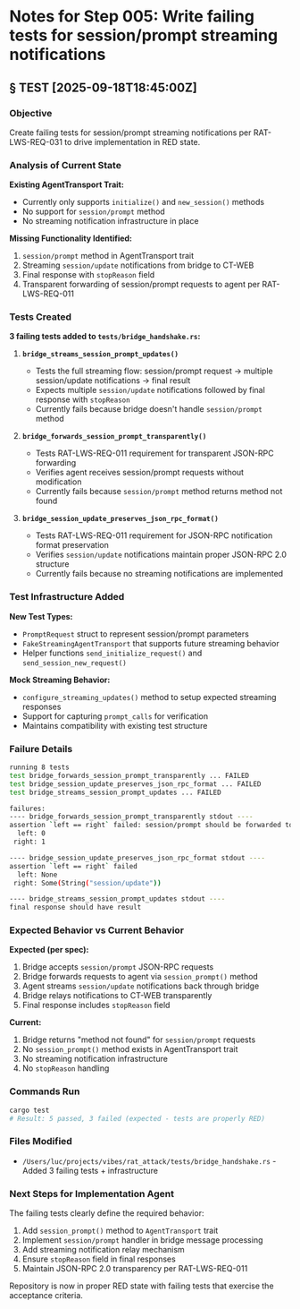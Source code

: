 # Notes for Step 005: Write failing tests for session/prompt streaming notifications

## § TEST [2025-09-18T18:45:00Z]

### Objective
Create failing tests for session/prompt streaming notifications per RAT-LWS-REQ-031 to drive implementation in RED state.

### Analysis of Current State

**Existing AgentTransport Trait:**
- Currently only supports `initialize()` and `new_session()` methods
- No support for `session/prompt` method
- No streaming notification infrastructure in place

**Missing Functionality Identified:**
1. `session/prompt` method in AgentTransport trait
2. Streaming `session/update` notifications from bridge to CT-WEB
3. Final response with `stopReason` field
4. Transparent forwarding of session/prompt requests to agent per RAT-LWS-REQ-011

### Tests Created

**3 failing tests added to `tests/bridge_handshake.rs`:**

1. **`bridge_streams_session_prompt_updates()`**
   - Tests the full streaming flow: session/prompt request → multiple session/update notifications → final result
   - Expects multiple `session/update` notifications followed by final response with `stopReason`
   - Currently fails because bridge doesn't handle `session/prompt` method

2. **`bridge_forwards_session_prompt_transparently()`**
   - Tests RAT-LWS-REQ-011 requirement for transparent JSON-RPC forwarding
   - Verifies agent receives session/prompt requests without modification
   - Currently fails because `session/prompt` method returns method not found

3. **`bridge_session_update_preserves_json_rpc_format()`**
   - Tests RAT-LWS-REQ-011 requirement for JSON-RPC notification format preservation
   - Verifies `session/update` notifications maintain proper JSON-RPC 2.0 structure
   - Currently fails because no streaming notifications are implemented

### Test Infrastructure Added

**New Test Types:**
- `PromptRequest` struct to represent session/prompt parameters
- `FakeStreamingAgentTransport` that supports future streaming behavior
- Helper functions `send_initialize_request()` and `send_session_new_request()`

**Mock Streaming Behavior:**
- `configure_streaming_updates()` method to setup expected streaming responses
- Support for capturing `prompt_calls` for verification
- Maintains compatibility with existing test structure

### Failure Details

```bash
running 8 tests
test bridge_forwards_session_prompt_transparently ... FAILED
test bridge_session_update_preserves_json_rpc_format ... FAILED
test bridge_streams_session_prompt_updates ... FAILED

failures:
---- bridge_forwards_session_prompt_transparently stdout ----
assertion `left == right` failed: session/prompt should be forwarded to agent
  left: 0
 right: 1

---- bridge_session_update_preserves_json_rpc_format stdout ----
assertion `left == right` failed
  left: None
 right: Some(String("session/update"))

---- bridge_streams_session_prompt_updates stdout ----
final response should have result
```

### Expected Behavior vs Current Behavior

**Expected (per spec):**
1. Bridge accepts `session/prompt` JSON-RPC requests
2. Bridge forwards requests to agent via `session_prompt()` method
3. Agent streams `session/update` notifications back through bridge
4. Bridge relays notifications to CT-WEB transparently
5. Final response includes `stopReason` field

**Current:**
1. Bridge returns "method not found" for `session/prompt` requests
2. No `session_prompt()` method exists in AgentTransport trait
3. No streaming notification infrastructure
4. No `stopReason` handling

### Commands Run
```bash
cargo test
# Result: 5 passed, 3 failed (expected - tests are properly RED)
```

### Files Modified
- `/Users/luc/projects/vibes/rat_attack/tests/bridge_handshake.rs` - Added 3 failing tests + infrastructure

### Next Steps for Implementation Agent
The failing tests clearly define the required behavior:
1. Add `session_prompt()` method to `AgentTransport` trait
2. Implement `session/prompt` handler in bridge message processing
3. Add streaming notification relay mechanism
4. Ensure `stopReason` field in final responses
5. Maintain JSON-RPC 2.0 transparency per RAT-LWS-REQ-011

Repository is now in proper RED state with failing tests that exercise the acceptance criteria.
